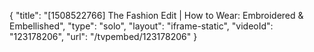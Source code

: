{
    "title": "[1508522766] The Fashion Edit | How to Wear: Embroidered & Embellished",
    "type": "solo",
    "layout": "iframe-static",
    "videoId": "123178206",
    "url": "\/tvpembed\/123178206"
}
